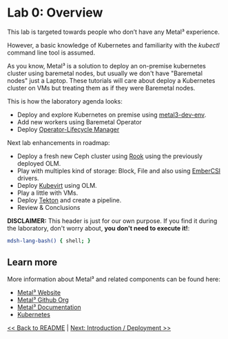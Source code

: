 # Lab 0: Overview

This lab is targeted towards people who don’t have any Metal³ experience.

However, a basic knowledge of Kubernetes and familiarity with the *kubectl* command line tool is assumed.

As you know, Metal³ is a solution to deploy an on-premise kubernetes cluster using baremetal nodes, but usually we don't have "Baremetal nodes" just a Laptop. These tutorials will care about deploy a Kubernetes cluster on VMs but treating them as if they were Baremetal nodes.

This is how the laboratory agenda looks:

* Deploy and explore Kubernetes on premise using [metal3-dev-env](https://github.com/metal3-io/metal3-dev-env/).
* Add new workers using Baremetal Operator
* Deploy [Operator-Lifecycle Manager](https://github.com/operator-framework/operator-lifecycle-manage://github.com/operator-framework/operator-lifecycle-manager)

Next lab enhancements in roadmap:

* Deploy a fresh new Ceph cluster using [Rook](https://rook.io/) using the previously deployed OLM.
* Play with multiples kind of storage: Block, File and also using [EmberCSI](https://ember-csi.io/) drivers.
* Deploy [Kubevirt](https://kubevirt.io/) using OLM.
* Play a little with VMs.
* Deploy [Tekton](https://cloud.google.com/tekton/) and create a pipeline.
* Review & Conclusions

**DISCLAIMER:** This header is just for our own purpose. If you find it during the laboratory, don't worry about, **you don't need to execute it!**:

```bash @mdsh
mdsh-lang-bash() { shell; }
```

## Learn more

More information about Metal³ and related components can be found here:

- [Metal³ Website](https://metal3.io/)
- [Metal³ Github Org](https://github.com/metal3-io)
- [Metal³ Documentation](https://metal3.io/documentation.html)
- [Kubernetes](https://kubernetes.io)

[<< Back to README](../README.md) | [Next: Introduction / Deployment >>](lab001.md)
